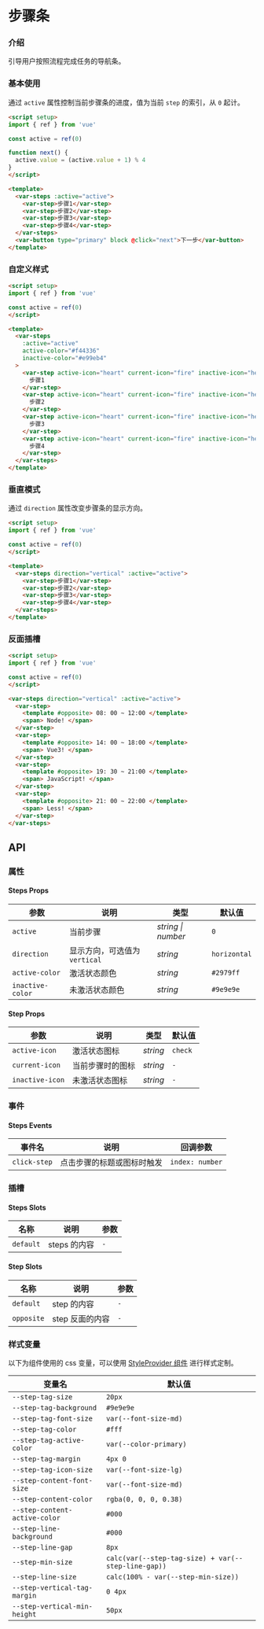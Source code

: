 # 步骤条

### 介绍

引导用户按照流程完成任务的导航条。

### 基本使用

通过 `active` 属性控制当前步骤条的进度，值为当前 `step` 的索引，从 `0` 起计。

```html
<script setup>
import { ref } from 'vue'

const active = ref(0)

function next() {
  active.value = (active.value + 1) % 4
}
</script>

<template>
  <var-steps :active="active">
    <var-step>步骤1</var-step>
    <var-step>步骤2</var-step>
    <var-step>步骤3</var-step>
    <var-step>步骤4</var-step>
  </var-steps>
  <var-button type="primary" block @click="next">下一步</var-button>
</template>
```

### 自定义样式

```html
<script setup>
import { ref } from 'vue'

const active = ref(0)
</script>

<template>
  <var-steps
    :active="active"
    active-color="#f44336"
    inactive-color="#e99eb4"
  >
    <var-step active-icon="heart" current-icon="fire" inactive-icon="heart-half-full">
      步骤1
    </var-step>
    <var-step active-icon="heart" current-icon="fire" inactive-icon="heart-half-full">
      步骤2
    </var-step>
    <var-step active-icon="heart" current-icon="fire" inactive-icon="heart-half-full">
      步骤3
    </var-step>
    <var-step active-icon="heart" current-icon="fire" inactive-icon="heart-half-full">
      步骤4
    </var-step>
  </var-steps>
</template>
```

### 垂直模式

通过 `direction` 属性改变步骤条的显示方向。

```html
<script setup>
import { ref } from 'vue'

const active = ref(0)
</script>

<template>
  <var-steps direction="vertical" :active="active">
    <var-step>步骤1</var-step>
    <var-step>步骤2</var-step>
    <var-step>步骤3</var-step>
    <var-step>步骤4</var-step>
  </var-steps>
</template>
```

### 反面插槽

```html
<script setup>
import { ref } from 'vue'

const active = ref(0)
</script>

<var-steps direction="vertical" :active="active">
  <var-step>
    <template #opposite> 08: 00 ~ 12:00 </template>
    <span> Node! </span>
  </var-step>
  <var-step>
    <template #opposite> 14: 00 ~ 18:00 </template>
    <span> Vue3! </span>
  </var-step>
  <var-step>
    <template #opposite> 19: 30 ~ 21:00 </template>
    <span> JavaScript! </span>
  </var-step>
  <var-step>
    <template #opposite> 21: 00 ~ 22:00 </template>
    <span> Less! </span>
  </var-step>
</var-steps>
```

## API

### 属性

#### Steps Props

| 参数 | 说明 | 类型 | 默认值 |
| ----- | -------------- | -------- | ---------- |
| `active` | 当前步骤 | _string \| number_ | `0` |
| `direction` | 显示方向，可选值为 `vertical` | _string_ | `horizontal` |
| `active-color` | 激活状态颜色 | _string_ | `#2979ff` |
| `inactive-color` | 未激活状态颜色 | _string_ | `#9e9e9e` |

#### Step Props

| 参数 | 说明 | 类型 | 默认值 |
| ----- | -------------- | -------- | ---------- |
| `active-icon` | 激活状态图标  | _string_ | `check` |
| `current-icon` | 当前步骤时的图标 | _string_ | `-` |
| `inactive-icon` | 未激活状态图标 | _string_ | `-` |

### 事件

#### Steps Events

| 事件名 | 说明 | 回调参数 |
| ----- | -------------- | -------- |
| `click-step` | 点击步骤的标题或图标时触发| `index: number` |

### 插槽

#### Steps Slots

| 名称 | 说明        | 参数 |
| ----- |-----------| -------- |
| `default` | steps 的内容 | `-` |

#### Step Slots

| 名称 | 说明 | 参数 |
| ----- | -------------- | -------- |
| `default` | step 的内容 | `-` |
| `opposite` | step 反面的内容 | `-` |

### 样式变量

以下为组件使用的 css 变量，可以使用 [StyleProvider 组件](#/zh-CN/style-provider) 进行样式定制。

| 变量名 | 默认值 |
| --- | --- |
| `--step-tag-size` | `20px` |
| `--step-tag-background` | `#9e9e9e` |
| `--step-tag-font-size` | `var(--font-size-md)` |
| `--step-tag-color` | `#fff` |
| `--step-tag-active-color` | `var(--color-primary)` |
| `--step-tag-margin` | `4px 0` |
| `--step-tag-icon-size` | `var(--font-size-lg)` |
| `--step-content-font-size` | `var(--font-size-md)` |
| `--step-content-color` | `rgba(0, 0, 0, 0.38)` |
| `--step-content-active-color` | `#000` |
| `--step-line-background` | `#000` |
| `--step-line-gap` | `8px` |
| `--step-min-size` | `calc(var(--step-tag-size) + var(--step-line-gap))` |
| `--step-line-size` | `calc(100% - var(--step-min-size))` |
| `--step-vertical-tag-margin` | `0 4px` |
| `--step-vertical-min-height` | `50px` |
